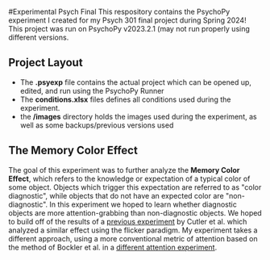#Experimental Psych Final
This respository contains the PsychoPy experiment I created for my Psych 301 final project during Spring 2024! This project was run on PsychoPy v2023.2.1 (may not run properly using different versions.

## Project Layout
- The **.psyexp** file contains the actual project which can be opened up, edited, and run using the PsychoPy Runner
- The **conditions.xlsx** files defines all conditions used during the experiment.
- the **/images** directory holds the images used during the experiment, as well as some backups/previous versions used

## The Memory Color Effect
The goal of this experiment was to further analyze the **Memory Color Effect**, which refers to the knowledge or expectation of a typical color of some object. Objects which trigger this expectation are referred to as "color diagnostic", while objects that do not have an expected color are "non-diagnostic". In this experiment we hoped to learn whether diagnostic objects are more attention-grabbing than non-diagnostic objects. We hoped to build off of the results of a [previous experiment](https://link.springer.com/article/10.3758/s13414-023-02714-4) by Cutler et al. which analyzed a similar effect using the flicker paradigm. My experiment takes a different approach, using a more conventional metric of attention based on the method of Bockler et al. in a [different attention experiment](https://journals.sagepub.com/doi/10.1177/0956797613516147).